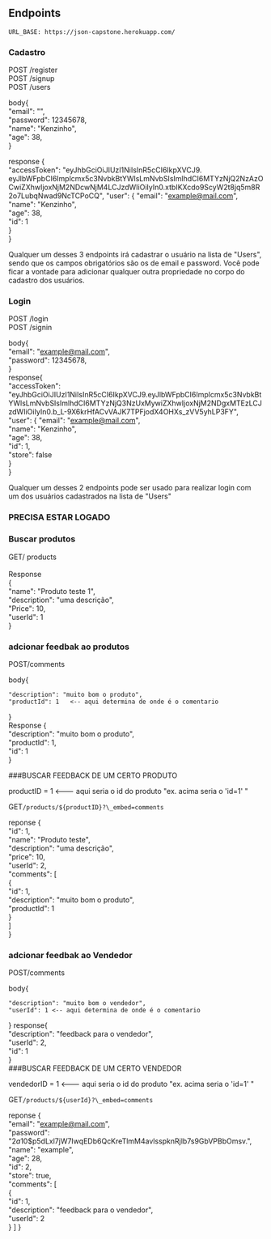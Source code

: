 ## Endpoints

    URL_BASE: https://json-capstone.herokuapp.com/

### Cadastro

POST /register <br/>
POST /signup <br/>
POST /users

body{<br/>
"email": "",<br/>
"password": 12345678,<br/>
"name": "Kenzinho",<br/>
"age": 38,<br/>
}<br/>

response {<br/>
"accessToken": "eyJhbGciOiJIUzI1NiIsInR5cCI6IkpXVCJ9.<br/>eyJlbWFpbCI6Implcmx5c3NvbkBtYWlsLmNvbSIsImlhdCI6MTYzNjQ2NzAzOCwiZXhwIjoxNjM2NDcwNjM4LCJzdWIiOiIyIn0.xtbIKXcdo9ScyW2t8jq5m8R2o7LubqNwad9NcTCPoCQ",
"user": {
"email": "example@mail.com",<br/>
"name": "Kenzinho",<br/>
"age": 38,<br/>
"id": 1<br/>
}<br/>
}<br/>

Qualquer um desses 3 endpoints irá cadastrar o usuário na lista de "Users", sendo que os campos obrigatórios são os de email e password.
Você pode ficar a vontade para adicionar qualquer outra propriedade no corpo do cadastro dos usuários.

### Login

POST /login <br/>
POST /signin<br/>

body{<br/>
"email": "example@mail.com",<br/>
"password": 12345678,<br/>
}<br/>
response{<br/>
"accessToken": "eyJhbGciOiJIUzI1NiIsInR5cCI6IkpXVCJ9.eyJlbWFpbCI6Implcmx5c3NvbkBtYWlsLmNvbSIsImlhdCI6MTYzNjQ3NzUxMywiZXhwIjoxNjM2NDgxMTEzLCJzdWIiOiIyIn0.b_L-9X6krHfACvVAJK7TPFjodX4OHXs_zVV5yhLP3FY",
"user": {
"email": "example@mail.com",<br/>
"name": "Kenzinho",<br/>
"age": 38,<br/>
"id": 1,<br/>
"store": false<br/>
}<br/>
}

Qualquer um desses 2 endpoints pode ser usado para realizar login com um dos usuários cadastrados na lista de "Users"

### PRECISA ESTAR LOGADO

### Buscar produtos

GET/ products <br/>
<br/>
Response <br/>
{<br/>
"name": "Produto teste 1",<br/>
"description": "uma descrição",<br/>
"Price": 10,<br/>
"userId": 1<br/>
}<br/>

### adcionar feedbak ao produtos

POST/comments<br/>

body{<br/>

    "description": "muito bom o produto",
    "productId": 1   <-- aqui determina de onde é o comentario

}<br/>
Response {<br/>
"description": "muito bom o produto",<br/>
"productId": 1,<br/>
"id": 1<br/>
}<br/>

###BUSCAR FEEDBACK DE UM CERTO PRODUTO

productID = 1 <--- aqui seria o id do produto "ex. acima seria o 'id=1' "<br/>

GET`/products/${productID}?\_embed=comments`<br/>

reponse {<br/>
"id": 1,<br/>
"name": "Produto teste",<br/>
"description": "uma descrição",<br/>
"price": 10,<br/>
"userId": 2,<br/>
"comments": [<br/>
{<br/>
"id": 1,<br/>
"description": "muito bom o produto",<br/>
"productId": 1<br/>
}<br/>
]<br/>
}

### adcionar feedbak ao Vendedor

POST/comments<br/>

body{<br/>

    "description": "muito bom o vendedor",
    "userId": 1 <-- aqui determina de onde é o comentario

}
response{<br/>
"description": "feedback para o vendedor",<br/>
"userId": 2,<br/>
"id": 1<br/>
}
<br/>
###BUSCAR FEEDBACK DE UM CERTO VENDEDOR

vendedorID = 1 <--- aqui seria o id do produto "ex. acima seria o 'id=1' "<br/>

GET`/products/${userId}?\_embed=comments` <br/>

reponse {<br/>
"email": "example@mail.com",<br/>
"password": "$2a$10$p5dLxl7jW7IwqEDb6QcKreTlmM4avlsspknRjlb7s9GbVPBbOmsv.",<br/>
"name": "example",<br/>
"age": 28,<br/>
"id": 2,<br/>
"store": true,<br/>
"comments": [<br/>
{<br/>
"id": 1,<br/>
"description": "feedback para o vendedor",<br/>
"userId": 2<br/>
}
]
}
